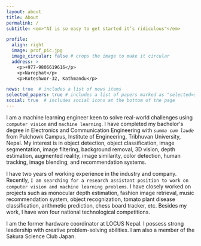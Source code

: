 ```yaml
---
layout: about
title: About
permalink: /
subtitle: <em>"AI is so easy to get started it’s ridiculous"</em>

profile:
  align: right
  image: prof_pic.jpg
  image_circular: false # crops the image to make it circular
  address: >
    <p>+977-9806619616</p>
    <p>Narephat</p>
    <p>Koteshwor-32, Kathmandu</p>

news: true  # includes a list of news items
selected_papers: true # includes a list of papers marked as "selected={true}"
social: true  # includes social icons at the bottom of the page
---
```


I am a machine learning engineer keen to solve real-world challenges using `computer vision` and `machine learning`. I have completed my bachelor's degree in Electronics and Communication Engineering with <i>`summa cum laude`</i> from Pulchowk Campus, Institute of Engineering, Tribhuvan University, Nepal. My interest is in object detection, object classification, image segmentation, image filtering, background removal, 3D vision, depth estimation, augmented reality, image similarity, color detection, human tracking, image blending, and recommendation systems.

I have two years of working experience in the industry and company. Recently, `I am searching for a research assistant position to work on computer vision and machine learning problems`. I have closely worked on projects such as monocular depth estimation, fashion image retrieval, music recommendation system, object recognization, tomato plant disease classification, arithmetic prediction, chess board tracker, etc. Besides my work, I have won four national technological competitions.

I am the former hardware coordinator at LOCUS Nepal. I possess strong leadership with creative problem-solving abilities. I am also a member of the Sakura Science Club Japan.

